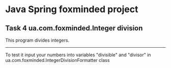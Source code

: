 # Java Spring foxminded project

## Task 4 ua.com.foxminded.Integer division

This program divides integers.
***
To test it input your numbers into variables "divisible" and "divisor" in ua.com.foxminded.IntegerDivisionFormatter class
